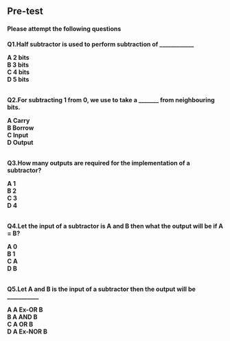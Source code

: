 ## <b> Pre-test
#### Please attempt the following questions

Q1.Half subtractor is used to perform subtraction of ____________<br>

<b>A   2 bits</b><br>
B   3 bits<br>
C   4 bits<br>
D   5 bits<br><br>


Q2.For subtracting 1 from 0, we use to take a _______ from neighbouring bits.<br>

A   Carry<br>
<b>B   Borrow</b><br>
C   Input<br>
D   Output<br><br>


Q3.How many outputs are required for the implementation of a subtractor?<br>

A   1<br>
<b>B   2</b><br>
C   3<br>
D   4<br><br>


Q4.Let the input of a subtractor is A and B then what the output will be if A = B?<br>

<b>A   0</b><br>
B   1<br>
C   A<br>
D   B<br><br>


Q5.Let A and B is the input of a subtractor then the output will be ___________<br>

<b>A   A Ex-OR B</b><br>
B   A AND B<br>
C   A OR B<br>
D   A Ex-NOR B<br><br>